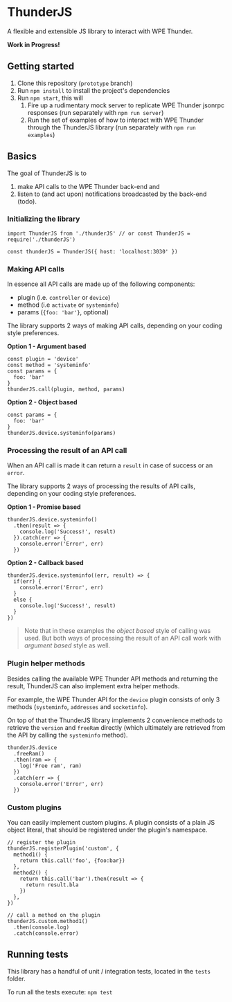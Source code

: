 # ThunderJS

A flexible and extensible JS library to interact with WPE Thunder.

**Work in Progress!**

## Getting started

1. Clone this repository (`prototype` branch)
2. Run `npm install` to install the project's dependencies
3. Run `npm start`, this will
   1. Fire up a rudimentary mock server to replicate WPE Thunder jsonrpc responses (run separately with `npm run server`)
   2. Run the set of examples of how to interact with WPE Thunder through the ThunderJS library (run separately with `npm run examples`)

## Basics

The goal of ThunderJS is to
1) make API calls to the WPE Thunder back-end and
2) listen to (and act upon) notifications broadcasted by the back-end (todo).

### Initializing the library

```
import ThunderJS from './thunderJS' // or const ThunderJS = require('./thunderJS')

const thunderJS = ThunderJS({ host: 'localhost:3030' })
```

### Making API calls

In essence all API calls are made up of the following components:

- plugin (i.e. `controller` or `device`)
- method (i.e `activate` or `systeminfo`)
- params (`{foo: 'bar'}`, optional)

The library supports 2 ways of making API calls, depending on your coding style preferences.

**Option 1 - Argument based**

```
const plugin = 'device'
const method = 'systeminfo'
const params = {
  foo: 'bar'
}
thunderJS.call(plugin, method, params)
```

**Option 2 - Object based**

```
const params = {
  foo: 'bar'
}
thunderJS.device.systeminfo(params)
```

### Processing the result of an API call

When an API call is made it can return a `result` in case of success or an `error`.

The library supports 2 ways of processing the results of API calls, depending on your coding style preferences.

**Option 1 - Promise based**

```
thunderJS.device.systeminfo()
  .then(result => {
    console.log('Success!', result)
  }).catch(err => {
    console.error('Error', err)
  })
```

**Option 2 - Callback based**

```
thunderJS.device.systeminfo((err, result) => {
  if(err) {
    console.error('Error', err)
  }
  else {
    console.log('Success!', result)
  }
})
```

> Note that in these examples the _object based_ style of calling was used. But both ways of processing the result of an API call work with _argument based_ style as well.

### Plugin helper methods

Besides calling the available WPE Thunder API methods and returning the result, ThunderJS can also implement extra helper methods.

For example, the WPE Thunder API for the `device` plugin consists of only 3 methods (`systeminfo`, `addresses` and `socketinfo`).

On top of that the ThunderJS library implements 2 convenience methods to retrieve the `version` and `freeRam` directly (which ultimately are retrieved from the API by calling the `systeminfo` method).

```
thunderJS.device
  .freeRam()
  .then(ram => {
    log('Free ram', ram)
  })
  .catch(err => {
    console.error('Error', err)
  })
```

### Custom plugins

You can easily implement custom plugins. A plugin consists of a plain JS object literal, that should be registered under the plugin's namespace.

```
// register the plugin
thunderJS.registerPlugin('custom', {
  method1() {
    return this.call('foo', {foo:bar})
  },
  method2() {
    return this.call('bar').then(result => {
      return result.bla
    })
  },
})

// call a method on the plugin
thunderJS.custom.method1()
  .then(console.log)
  .catch(console.error)
```

## Running tests

This library has a handful of unit / integration tests, located in the `tests` folder.

To run all the tests execute: `npm test`
